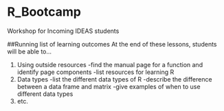 # R_Bootcamp
Workshop for Incoming IDEAS students

##Running list of learning outcomes
At the end of these lessons, students will be able to...
  1. Using outside resources 
      -find the manual page for a function and identify page components
      -list resources for learning R 
  2. Data types
      -list the different data types of R
      -describe the difference between a data frame and matrix
      -give examples of when to use different data types
  3. etc.  
